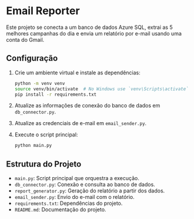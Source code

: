 # Email Reporter

Este projeto se conecta a um banco de dados Azure SQL, extrai as 5 melhores campanhas do dia e envia um relatório por e-mail usando uma conta do Gmail.

## Configuração

1. Crie um ambiente virtual e instale as dependências:
    ```sh
    python -m venv venv
    source venv/bin/activate  # No Windows use `venv\Scripts\activate`
    pip install -r requirements.txt
    ```

2. Atualize as informações de conexão do banco de dados em `db_connector.py`.

3. Atualize as credenciais de e-mail em `email_sender.py`.

4. Execute o script principal:
    ```sh
    python main.py
    ```

## Estrutura do Projeto

- `main.py`: Script principal que orquestra a execução.
- `db_connector.py`: Conexão e consulta ao banco de dados.
- `report_generator.py`: Geração do relatório a partir dos dados.
- `email_sender.py`: Envio do e-mail com o relatório.
- `requirements.txt`: Dependências do projeto.
- `README.md`: Documentação do projeto.

